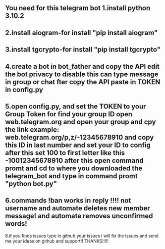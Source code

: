 You need for this telegram bot
1.install python 3.10.2
------------------------
2.install aiogram-for install "pip install aiogram" 
----------------------------------------------------
3.install tgcrypto-for install "pip install tgcrypto"
------------------------------------------------------
4.create a bot in bot_father and copy the API
edit the bot privacy to disable 
this can type message in group or chat 
fter copy the API paste in TOKEN in config.py
------------------------------------------------------------------------------------------------------------------------------------------
5.open config.py, and set the TOKEN to your Group Token for find your group ID open web.telegram.org  and open your group and cpy the link 
example: web.telegram.org/p,z/-12345678910  and copy this ID in last number
and set your ID to config
after this set 100 to first letter
like this -10012345678910
after this open command promt and cd to where you downloaded the telegram_bot
and type in command promt "python bot.py"
------------------------------------------------------------------------------------------------------------------------------------------
6.commands
!ban works in reply !!!! not username
and automate deletes new member message!
and automate removes unconfirmed words!
-----------------------------------------
8.if you finds issues
 type in github your issues
 i will fix the issues and send me your ideas on github and support!! 
THANKS!!!!!
